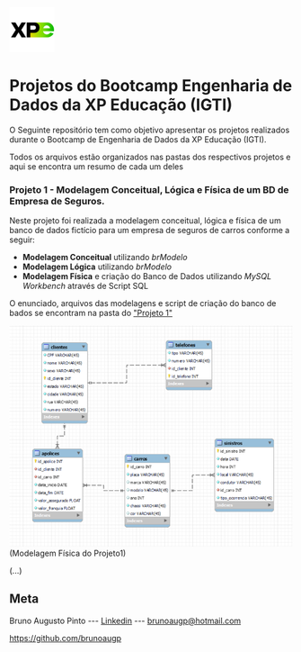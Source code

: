  <img src="logo_xp.png" width="80">
 
 # Projetos do Bootcamp Engenharia de Dados da XP Educação (IGTI)

O Seguinte repositório tem como objetivo apresentar os projetos realizados durante o Bootcamp de Engenharia de Dados da XP Educação (IGTI).

Todos os arquivos estão organizados nas pastas dos respectivos projetos e aqui se encontra um resumo de cada um deles

<!-- colocar screenshoot do seu projeto -->

### Projeto 1 - Modelagem Conceitual, Lógica e Física de um BD de Empresa de Seguros.

Neste projeto foi realizada a modelagem conceitual, lógica e física de um banco de dados fictício para um empresa de seguros de carros conforme a seguir:

* **Modelagem Conceitual** utilizando _brModelo_
* **Modelagem Lógica** utilizando _brModelo_
* **Modelagem Física** e criação do Banco de Dados utilizando _MySQL Workbench_ através de Script SQL

O enunciado, arquivos das modelagens e script de criação do banco de bados se encontram na pasta do ["Projeto 1"](https://github.com/brunoaugp/bootcamp_eng_dados/tree/master/Projeto1 "Link Projeto1")


![imagem1](modelagem_fisica_p1.png "Modelagem Física")
(Modelagem Física do Projeto1)

(...)

## Meta

Bruno Augusto Pinto --- [Linkedin](https://www.linkedin.com/in/brunoaugp/) --- brunoaugp@hotmail.com

<https://github.com/brunoaugp>



